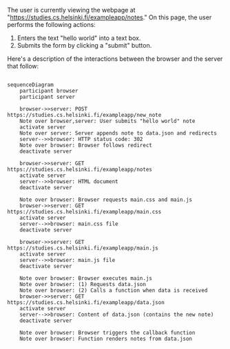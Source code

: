 The user is currently viewing the webpage at "https://studies.cs.helsinki.fi/exampleapp/notes." On this page, the user performs the following actions:

1. Enters the text "hello world" into a text box.
2. Submits the form by clicking a "submit" button.

Here's a description of the interactions between the browser and the server that follow:

```mermaid

sequenceDiagram
    participant browser
    participant server

    browser->>server: POST https://studies.cs.helsinki.fi/exampleapp/new_note
    Note over browser,server: User submits "hello world" note
    activate server
    Note over server: Server appends note to data.json and redirects
    server-->>browser: HTTP status code: 302
    Note over browser: Browser follows redirect
    deactivate server

    browser->>server: GET https://studies.cs.helsinki.fi/exampleapp/notes
    activate server
    server-->>browser: HTML document
    deactivate server

    Note over browser: Browser requests main.css and main.js
    browser->>server: GET https://studies.cs.helsinki.fi/exampleapp/main.css
    activate server
    server-->>browser: main.css file
    deactivate server

    browser->>server: GET https://studies.cs.helsinki.fi/exampleapp/main.js
    activate server
    server-->>browser: main.js file
    deactivate server

    Note over browser: Browser executes main.js
    Note over browser: (1) Requests data.json
    Note over browser: (2) Calls a function when data is received
    browser->>server: GET https://studies.cs.helsinki.fi/exampleapp/data.json
    activate server
    server-->>browser: Content of data.json (contains the new note)
    deactivate server

    Note over browser: Browser triggers the callback function
    Note over browser: Function renders notes from data.json
```
